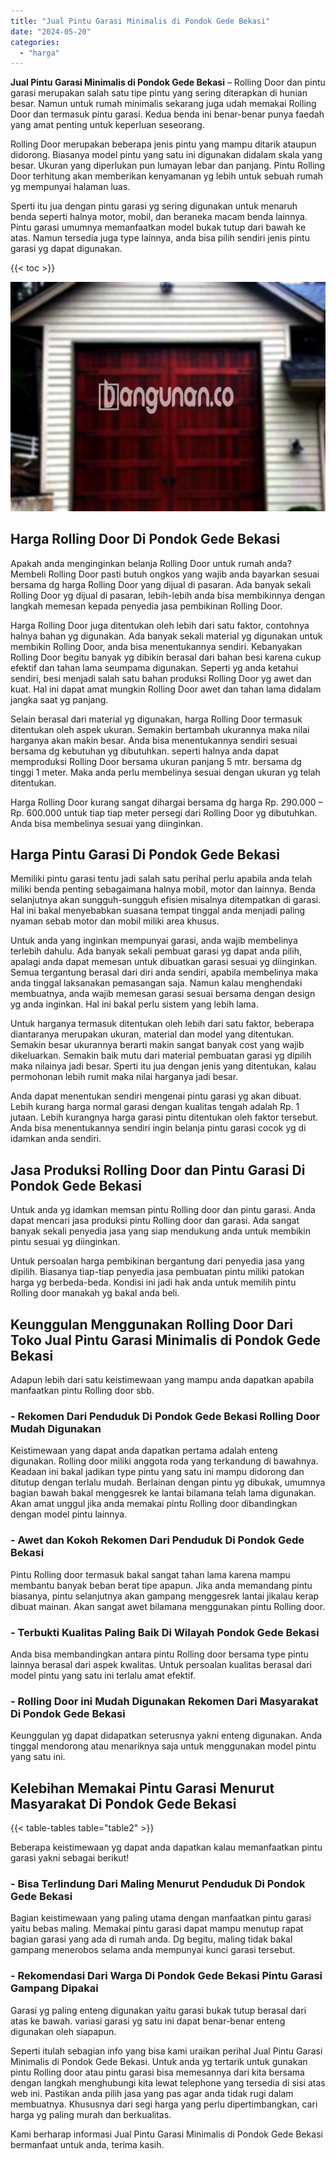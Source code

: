 ```yaml
---
title: "Jual Pintu Garasi Minimalis di Pondok Gede Bekasi"
date: "2024-05-20"
categories: 
  - "harga"
---
```


**Jual Pintu Garasi Minimalis di Pondok Gede Bekasi** – Rolling Door dan pintu garasi merupakan salah satu tipe pintu yang sering diterapkan di hunian besar. Namun untuk rumah minimalis sekarang juga udah memakai Rolling Door dan termasuk pintu garasi. Kedua benda ini benar-benar punya faedah yang amat penting untuk keperluan seseorang.

Rolling Door merupakan beberapa jenis pintu yang mampu ditarik ataupun didorong. Biasanya model pintu yang satu ini digunakan didalam skala yang besar. Ukuran yang diperlukan pun lumayan lebar dan panjang. Pintu Rolling Door terhitung akan memberikan kenyamanan yg lebih untuk sebuah rumah yg mempunyai halaman luas.

Sperti itu jua dengan pintu garasi yg sering digunakan untuk menaruh benda seperti halnya motor, mobil, dan beraneka macam benda lainnya. Pintu garasi umumnya memanfaatkan model bukak tutup dari bawah ke atas. Namun tersedia juga type lainnya, anda bisa pilih sendiri jenis pintu garasi yg dapat digunakan.

{{< toc >}}

![Jual Pintu Garasi Minimalis di Pondok Gede Bekasi](/images/pintu-garasi-32.png)

## Harga Rolling Door Di Pondok Gede Bekasi

Apakah anda menginginkan belanja Rolling Door untuk rumah anda? Membeli Rolling Door pasti butuh ongkos yang wajib anda bayarkan sesuai bersama dg harga Rolling Door yang dijual di pasaran. Ada banyak sekali Rolling Door yg dijual di pasaran, lebih-lebih anda bisa membikinnya dengan langkah memesan kepada penyedia jasa pembikinan Rolling Door.

Harga Rolling Door juga ditentukan oleh lebih dari satu faktor, contohnya halnya bahan yg digunakan. Ada banyak sekali material yg digunakan untuk membikin Rolling Door, anda bisa menentukannya sendiri. Kebanyakan Rolling Door begitu banyak yg dibikin berasal dari bahan besi karena cukup efektif dan tahan lama seumpama digunakan. Seperti yg anda ketahui sendiri, besi menjadi salah satu bahan produksi Rolling Door yg awet dan kuat. Hal ini dapat amat mungkin Rolling Door awet dan tahan lama didalam jangka saat yg panjang.

Selain berasal dari material yg digunakan, harga Rolling Door termasuk ditentukan oleh aspek ukuran. Semakin bertambah ukurannya maka nilai harganya akan makin besar. Anda bisa menentukannya sendiri sesuai bersama dg kebutuhan yg dibutuhkan. seperti halnya anda dapat memproduksi Rolling Door bersama ukuran panjang 5 mtr. bersama dg tinggi 1 meter. Maka anda perlu membelinya sesuai dengan ukuran yg telah ditentukan.

Harga Rolling Door kurang sangat dihargai bersama dg harga Rp. 290.000 – Rp. 600.000 untuk tiap tiap meter persegi dari Rolling Door yg dibutuhkan. Anda bisa membelinya sesuai yang diinginkan.

## Harga Pintu Garasi Di Pondok Gede Bekasi

Memiliki pintu garasi tentu jadi salah satu perihal perlu apabila anda telah miliki benda penting sebagaimana halnya mobil, motor dan lainnya. Benda selanjutnya akan sungguh-sungguh efisien misalnya ditempatkan di garasi. Hal ini bakal menyebabkan suasana tempat tinggal anda menjadi paling nyaman sebab motor dan mobil miliki area khusus.

Untuk anda yang inginkan mempunyai garasi, anda wajib membelinya terlebih dahulu. Ada banyak sekali pembuat garasi yg dapat anda pilih, apalagi anda dapat memesan untuk dibuatkan garasi sesuai yg diinginkan. Semua tergantung berasal dari diri anda sendiri, apabila membelinya maka anda tinggal laksanakan pemasangan saja. Namun kalau menghendaki membuatnya, anda wajib memesan garasi sesuai bersama dengan design yg anda inginkan. Hal ini bakal perlu sistem yang lebih lama.

Untuk harganya termasuk ditentukan oleh lebih dari satu faktor, beberapa diantaranya merupakan ukuran, material dan model yang ditentukan. Semakin besar ukurannya berarti makin sangat banyak cost yang wajib dikeluarkan. Semakin baik mutu dari material pembuatan garasi yg dipilih maka nilainya jadi besar. Sperti itu jua dengan jenis yang ditentukan, kalau permohonan lebih rumit maka nilai harganya jadi besar.

Anda dapat menentukan sendiri mengenai pintu garasi yg akan dibuat. Lebih kurang harga normal garasi dengan kualitas tengah adalah Rp. 1 jutaan. Lebih kurangnya harga garasi pintu ditentukan oleh faktor tersebut. Anda bisa menentukannya sendiri ingin belanja pintu garasi cocok yg di idamkan anda sendiri.

## Jasa Produksi Rolling Door dan Pintu Garasi Di Pondok Gede Bekasi

Untuk anda yg idamkan memsan pintu Rolling door dan pintu garasi. Anda dapat mencari jasa produksi pintu Rolling door dan garasi. Ada sangat banyak sekali penyedia jasa yang siap mendukung anda untuk membikin pintu sesuai yg diinginkan.

Untuk persoalan harga pembikinan bergantung dari penyedia jasa yang dipilih. Biasanya tiap-tiap penyedia jasa pembuatan pintu miliki patokan harga yg berbeda-beda. Kondisi ini jadi hak anda untuk memilih pintu Rolling door manakah yg bakal anda beli.

## Keunggulan Menggunakan Rolling Door Dari Toko Jual Pintu Garasi Minimalis di Pondok Gede Bekasi

Adapun lebih dari satu keistimewaan yang mampu anda dapatkan apabila manfaatkan pintu Rolling door sbb.

### \- Rekomen Dari Penduduk Di Pondok Gede Bekasi Rolling Door Mudah Digunakan

Keistimewaan yang dapat anda dapatkan pertama adalah enteng digunakan. Rolling door miliki anggota roda yang terkandung di bawahnya. Keadaan ini bakal jadikan type pintu yang satu ini mampu didorong dan ditutup dengan terlalu mudah. Berlainan dengan pintu yg dibukak, umumnya bagian bawah bakal menggesrek ke lantai bilamana telah lama digunakan. Akan amat unggul jika anda memakai pintu Rolling door dibandingkan dengan model pintu lainnya.

### \- Awet dan Kokoh Rekomen Dari Penduduk Di Pondok Gede Bekasi

Pintu Rolling door termasuk bakal sangat tahan lama karena mampu membantu banyak beban berat tipe apapun. Jika anda memandang pintu biasanya, pintu selanjutnya akan gampang menggesrek lantai jikalau kerap dibuat mainan. Akan sangat awet bilamana menggunakan pintu Rolling door.

### \- Terbukti Kualitas Paling Baik Di Wilayah Pondok Gede Bekasi

Anda bisa membandingkan antara pintu Rolling door bersama type pintu lainnya berasal dari aspek kwalitas. Untuk persoalan kualitas berasal dari model pintu yang satu ini terlalu amat efektif.

### \- Rolling Door ini Mudah Digunakan Rekomen Dari Masyarakat Di Pondok Gede Bekasi

Keunggulan yg dapat didapatkan seterusnya yakni enteng digunakan. Anda tinggal mendorong atau menariknya saja untuk menggunakan model pintu yang satu ini.

## Kelebihan Memakai Pintu Garasi Menurut Masyarakat Di Pondok Gede Bekasi

{{< table-tables table="table2" >}}

Beberapa keistimewaan yg dapat anda dapatkan kalau memanfaatkan pintu garasi yakni sebagai berikut!

### \- Bisa Terlindung Dari Maling Menurut Penduduk Di Pondok Gede Bekasi

Bagian keistimewaan yang paling utama dengan manfaatkan pintu garasi yaitu bebas maling. Memakai pintu garasi dapat mampu menutup rapat bagian garasi yang ada di rumah anda. Dg begitu, maling tidak bakal gampang menerobos selama anda mempunyai kunci garasi tersebut.

### \- Rekomendasi Dari Warga Di Pondok Gede Bekasi Pintu Garasi Gampang Dipakai

Garasi yg paling enteng digunakan yaitu garasi bukak tutup berasal dari atas ke bawah. variasi garasi yg satu ini dapat benar-benar enteng digunakan oleh siapapun.

Seperti itulah sebagian info yang bisa kami uraikan perihal Jual Pintu Garasi Minimalis di Pondok Gede Bekasi. Untuk anda yg tertarik untuk gunakan pintu Rolling door atau pintu garasi bisa memesannya dari kita bersama dengan langkah menghubungi kita lewat telephone yang tersedia di sisi atas web ini. Pastikan anda pilih jasa yang pas agar anda tidak rugi dalam membuatnya. Khususnya dari segi harga yang perlu dipertimbangkan, cari harga yg paling murah dan berkualitas.

Kami berharap informasi Jual Pintu Garasi Minimalis di Pondok Gede Bekasi bermanfaat untuk anda, terima kasih.
